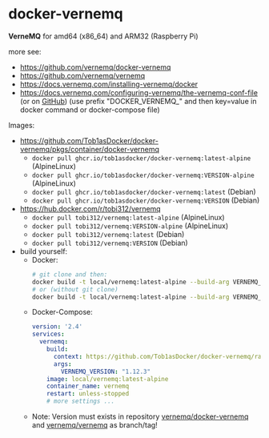 # docker-vernemq
**VerneMQ** for amd64 (x86_64) and ARM32 (Raspberry Pi)

more see:
* https://github.com/vernemq/docker-vernemq
* https://github.com/vernemq/vernemq
* https://docs.vernemq.com/installing-vernemq/docker
* https://docs.vernemq.com/configuring-vernemq/the-vernemq-conf-file (or on [GitHub](https://github.com/vernemq/vmq-docs/blob/1.12.3/configuration/the-vernemq-conf-file.md)) (use prefix "DOCKER_VERNEMQ_" and then key=value in docker command or docker-compose file)

Images:
* https://github.com/Tob1asDocker/docker-vernemq/pkgs/container/docker-vernemq
  * `docker pull ghcr.io/tob1asdocker/docker-vernemq:latest-alpine` (AlpineLinux)
  * `docker pull ghcr.io/tob1asdocker/docker-vernemq:VERSION-alpine` (AlpineLinux)
  * `docker pull ghcr.io/tob1asdocker/docker-vernemq:latest` (Debian)
  * `docker pull ghcr.io/tob1asdocker/docker-vernemq:VERSION` (Debian)
* https://hub.docker.com/r/tobi312/vernemq
  * `docker pull tobi312/vernemq:latest-alpine` (AlpineLinux)
  * `docker pull tobi312/vernemq:VERSION-alpine` (AlpineLinux)
  * `docker pull tobi312/vernemq:latest` (Debian)
  * `docker pull tobi312/vernemq:VERSION` (Debian)
* build yourself:
  * Docker:  
    ```sh
    # git clone and then:
    docker build -t local/vernemq:latest-alpine --build-arg VERNEMQ_VERSION="1.12.3" -f vernemq.alpine.Dockerfile .
    # or (without git clone)
    docker build -t local/vernemq:latest-alpine --build-arg VERNEMQ_VERSION="1.12.3" https://github.com/Tob1asDocker/docker-vernemq/raw/main/vernemq.alpine.Dockerfile
    ```  
  * Docker-Compose:  
    ```yml
    version: '2.4'
    services:
      vernemq:
        build: 
          context: https://github.com/Tob1asDocker/docker-vernemq/raw/main/vernemq.alpine.Dockerfile
          args:
            VERNEMQ_VERSION: "1.12.3"
        image: local/vernemq:latest-alpine
        container_name: vernemq
        restart: unless-stopped
        # more settings ...
    ``` 
  * Note: Version must exists in repository [vernemq/docker-vernemq](https://github.com/vernemq/docker-vernemq) and [vernemq/vernemq](https://github.com/vernemq/vernemq) as branch/tag!
